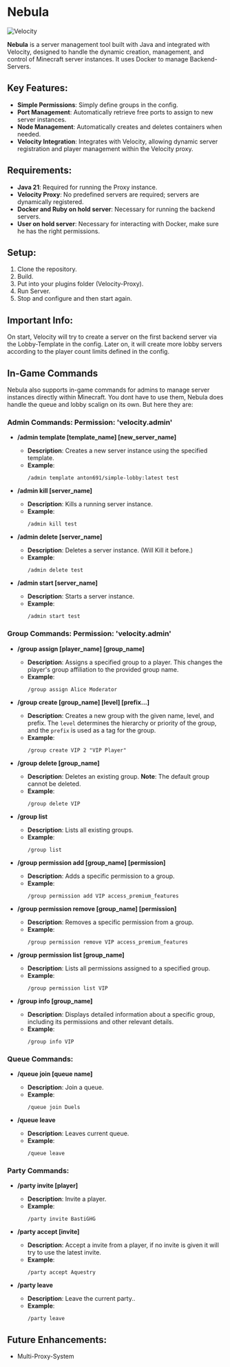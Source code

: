 # Nebula

![Velocity](https://flat.badgen.net/badge/Velocity/3.4.0/1197d1?icon=dockbit)

**Nebula** is a server management tool built with Java and integrated with Velocity, designed to handle the dynamic creation, management, and control of Minecraft server instances. It uses Docker to manage Backend-Servers.

## Key Features:
- **Simple Permissions**: Simply define groups in the config.
- **Port Management**: Automatically retrieve free ports to assign to new server instances.
- **Node Management**: Automatically creates and deletes containers when needed.
- **Velocity Integration**: Integrates with Velocity, allowing dynamic server registration and player management within the Velocity proxy.

## Requirements:
- **Java 21**: Required for running the Proxy instance.
- **Velocity Proxy**: No predefined servers are required; servers are dynamically registered.
- **Docker and Ruby on hold server**: Necessary for running the backend servers.
- **User on hold server**: Necessary for interacting with Docker, make sure he has the right permissions.

## Setup:
1. Clone the repository.
2. Build.
3. Put into your plugins folder (Velocity-Proxy).
5. Run Server.
6. Stop and configure and then start again.
   
## Important Info:
On start, Velocity will try to create a server on the first backend server via the Lobby-Template in the config.
Later on, it will create more lobby servers according to the player count limits defined in the config.
## In-Game Commands
Nebula also supports in-game commands for admins to manage server instances directly within Minecraft.
You dont have to use them, Nebula does handle the queue and lobby scalign on its own.
But here they are:

### **Admin Commands:** **Permission: 'velocity.admin'**

- **/admin template [template_name] [new_server_name]**  
  - **Description**: Creates a new server instance using the specified template.
  - **Example**:  
    ```
    /admin template anton691/simple-lobby:latest test
    ```

- **/admin kill [server_name]**  
  - **Description**: Kills a running server instance.
  - **Example**:  
    ```
    /admin kill test
    ```

- **/admin delete [server_name]**  
  - **Description**: Deletes a server instance. (Will Kill it before.)
  - **Example**:  
    ```
    /admin delete test
    ```
    
- **/admin start [server_name]**  
  - **Description**: Starts a server instance.
  - **Example**:  
    ```
    /admin start test
    ```
    
### **Group Commands:** **Permission: 'velocity.admin'**

- **/group assign [player_name] [group_name]**  
  - **Description**: Assigns a specified group to a player. This changes the player's group affiliation to the provided group name.
  - **Example**:  
    ```
    /group assign Alice Moderator
    ```

- **/group create [group_name] [level] [prefix...]**  
  - **Description**: Creates a new group with the given name, level, and prefix. The `level` determines the hierarchy or priority of the group, and the `prefix` is used as a tag for the group.
  - **Example**:  
    ```
    /group create VIP 2 "VIP Player"
    ```

- **/group delete [group_name]**  
  - **Description**: Deletes an existing group. **Note**: The default group cannot be deleted.
  - **Example**:  
    ```
    /group delete VIP
    ```

- **/group list**  
  - **Description**: Lists all existing groups.
  - **Example**:  
    ```
    /group list
    ```

- **/group permission add [group_name] [permission]**  
  - **Description**: Adds a specific permission to a group.
  - **Example**:  
    ```
    /group permission add VIP access_premium_features
    ```

- **/group permission remove [group_name] [permission]**  
  - **Description**: Removes a specific permission from a group.
  - **Example**:  
    ```
    /group permission remove VIP access_premium_features
    ```

- **/group permission list [group_name]**  
  - **Description**: Lists all permissions assigned to a specified group.
  - **Example**:  
    ```
    /group permission list VIP
    ```

- **/group info [group_name]**  
  - **Description**: Displays detailed information about a specific group, including its permissions and other relevant details.
  - **Example**:  
    ```
    /group info VIP
    ```

### **Queue Commands:**

- **/queue join [queue name]**  
  - **Description**: Join a queue.
  - **Example**:  
    ```
    /queue join Duels
    ```

- **/queue leave**  
  - **Description**: Leaves current queue.
  - **Example**:  
    ```
    /queue leave
    ```
    
### **Party Commands:**

- **/party invite [player]**  
  - **Description**: Invite a player.
  - **Example**:  
    ```
    /party invite BastiGHG
    ```
    
- **/party accept [invite]**  
  - **Description**: Accept a invite from a player, if no invite is given it will try to use the latest invite.
  - **Example**:  
    ```
    /party accept Aquestry
    ```

- **/party leave**  
  - **Description**: Leave the current party..
  - **Example**:  
    ```
    /party leave
    ```
        
## Future Enhancements:
- Multi-Proxy-System
